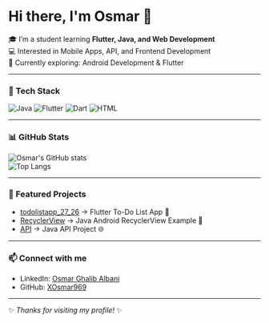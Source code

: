 # Hi there, I'm Osmar 👋

🎓 I’m a student learning **Flutter, Java, and Web Development**  
💻 Interested in Mobile Apps, API, and Frontend Development  
🌱 Currently exploring: Android Development & Flutter  

---

### 🔧 Tech Stack
![Java](https://img.shields.io/badge/Java-ED8B00?style=for-the-badge&logo=openjdk&logoColor=white)
![Flutter](https://img.shields.io/badge/Flutter-02569B?style=for-the-badge&logo=flutter&logoColor=white)
![Dart](https://img.shields.io/badge/Dart-0175C2?style=for-the-badge&logo=dart&logoColor=white)
![HTML](https://img.shields.io/badge/HTML5-E34F26?style=for-the-badge&logo=html5&logoColor=white)

---

### 📊 GitHub Stats
![Osmar's GitHub stats](https://github-readme-stats.vercel.app/api?username=XOsmar969&show_icons=true&theme=tokyonight)  
![Top Langs](https://github-readme-stats.vercel.app/api/top-langs/?username=XOsmar969&layout=compact&theme=tokyonight)

---

### 📌 Featured Projects
- [todolistapp_27_26](https://github.com/XOsmar969/todolistapp_27_26) → Flutter To-Do List App 📱  
- [RecyclerView](https://github.com/XOsmar969/RecyclerView) → Java Android RecyclerView Example 📂  
- [API](https://github.com/XOsmar969/API) → Java API Project 🌐  

---

### 📫 Connect with me
- LinkedIn: [Osmar Ghalib Albani](https://www.linkedin.com/in/osmar-ghalib-albani-764926383)  
- GitHub: [XOsmar969](https://github.com/XOsmar969)  

---
✨ *Thanks for visiting my profile!* ✨
